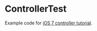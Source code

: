 ControllerTest
==============

Example code for [iOS 7 controller tutorial](http://elviss.lv/2014/01/11/ios-7-kontrolieru-programmesana/).